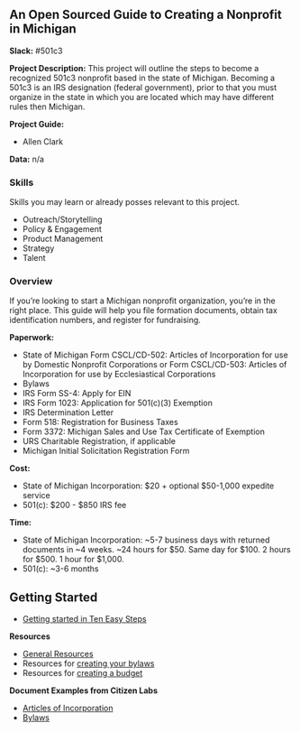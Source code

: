 ## An Open Sourced Guide to Creating a Nonprofit in Michigan

**Slack:** #501c3

**Project Description:** This project will outline the steps to become a recognized 501c3 nonprofit based in the state of Michigan. Becoming a 501c3 is an IRS designation (federal government), prior to that you must organize in the state in which you are located which may have different rules then Michigan.

**Project Guide:**  

* Allen Clark

**Data:** n/a

### Skills
Skills you may learn or already posses relevant to this project.

* Outreach/Storytelling
* Policy & Engagement
* Product Management
* Strategy
* Talent

### Overview
If you’re looking to start a Michigan nonprofit organization, you’re in the right place. This guide will help you file formation documents, obtain tax identification numbers, and register for fundraising.

**Paperwork:**
- State of Michigan Form CSCL/CD-502: Articles of Incorporation for use by Domestic Nonprofit Corporations or Form CSCL/CD-503: Articles of Incorporation for use by Ecclesiastical Corporations
- Bylaws
- IRS Form SS-4: Apply for EIN
- IRS Form 1023: Application for 501(c)(3) Exemption
- IRS Determination Letter
- Form 518: Registration for Business Taxes
- Form 3372: Michigan Sales and Use Tax Certificate of Exemption
- URS Charitable Registration, if applicable
- Michigan Initial Solicitation Registration Form

**Cost:**
- State of Michigan Incorporation: $20 + optional $50-1,000 expedite service
- 501(c): $200 - $850 IRS fee

**Time:**
- State of Michigan Incorporation: ~5-7 business days with returned documents in ~4 weeks. ~24 hours for $50. Same day for $100. 2 hours for $500. 1 hour for $1,000.
- 501(c): ~3-6 months

## Getting Started

- [Getting started in Ten Easy Steps](https://github.com/citizenlabsgr/opensourced-nonprofit/blob/master/nonprofit-steps.md)

**Resources**
 - [General Resources](https://github.com/citizenlabsgr/opensourced-nonprofit/blob/master/501c3-Resources.md)
 - Resources for [creating your bylaws](https://github.com/citizenlabsgr/opensourced-nonprofit/blob/master/Bylaws-Resources.md)
 - Resources for [creating a budget](https://github.com/citizenlabsgr/opensourced-nonprofit/blob/master/Budget-Preperation.md)

 **Document Examples from Citizen Labs**
 - [Articles of Incorporation](https://github.com/citizenlabsgr/opensourced-nonprofit/blob/master/articles-incorporation.md)
 - [Bylaws](https://github.com/citizenlabsgr/opensourced-nonprofit/blob/master/bylaws.md)
